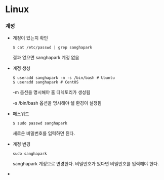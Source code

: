 # Linux

### 계정

- 계정이 있는지 확인

  ~~~shell
  $ cat /etc/passwd | grep sanghapark
  ~~~

  결과 없으면 sanghapark 계정 없음

- 계정 생성

  ~~~shell
  $ useradd sanghapark -m -s /bin/bash # Ubuntu
  $ useradd sanghapark # CentOS
  ~~~

  -m 옵션을 명시해야 홈 디렉토리가 생성됨

  -s /bin/bash 옵션을 명시해야 쉘 환경이 설정됨

- 패스워드 

  ~~~shell
  $ sudo passwd sanghapark
  ~~~

  새로운 비밀번호를 입력하면 된다.

- 계정 변경

  ~~~shell
  sudo sanghapark
  ~~~

  sanghapark 계정으로 변경한다. 비밀번호가 있다면 비밀번호를 입력해야 한다.

- 